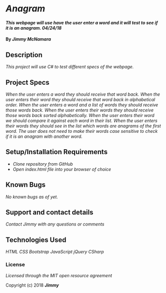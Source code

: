 # _Anagram_

#### _This webpage will use have the user enter a word and it will test to see if it is an anagram. 04/24/18_

#### By _**Jimmy McNamara**_

## Description

_This project will use C# to test different specs of the webpage._

## Project Specs

_When the user enters a word they should receive that word back._
_When the user enters their word they should receive that word back in alphabetical order._
_When the user enters a word and a list of words they should receive those words back._
_When the user enters their words they should receive those words back sorted alphabetically._
_When the user enters their word we should compare it against each word in their list._
_When the user enters their words they should see in the list which words are anagrams of the first word._
_The user does not need to make their words case sensitive to check if it is an anagram with another word._


## Setup/Installation Requirements

* _Clone repository from GitHub_
* _Open index.html file into your browser of choice_

## Known Bugs

_No known bugs as of yet._

## Support and contact details

_Contact Jimmy with any questions or comments_

## Technologies Used

_HTML_
_CSS_
_Bootstrap_
_JavaScript_
_jQuery_
_CSharp_

### License

*Licensed through the MIT open resource agreement*

Copyright (c) 2018 **_Jimmy_**
